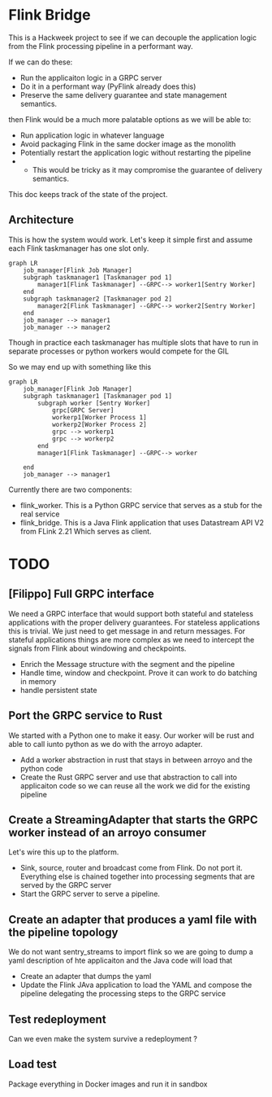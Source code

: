 Flink Bridge
=============

This is a Hackweek project to see if we can decouple the application logic
from the Flink processing pipeline in a performant way.

If we can do these:
- Run the applicaiton logic in a GRPC server
- Do it in a performant way (PyFlink already does this)
- Preserve the same delivery guarantee and state management semantics.

then Flink would be a much more palatable options as we will be able to:
- Run application logic in whatever language
- Avoid packaging Flink in the same docker image as the monolith
- Potentially restart the application logic without restarting the pipeline
- - This would be tricky as it may compromise the guarantee of delivery semantics.

This doc keeps track of the state of the project.

## Architecture

This is how the system would work. Let's keep it simple first and assume
each Flink taskmanager has one slot only.

```mermaid
graph LR
    job_manager[Flink Job Manager]
    subgraph taskmanager1 [Taskmanager pod 1]
        manager1[Flink Taskmanager] --GRPC--> worker1[Sentry Worker]
    end
    subgraph taskmanager2 [Taskmanager pod 2]
        manager2[Flink Taskmanager] --GRPC--> worker2[Sentry Worker]
    end
    job_manager --> manager1
    job_manager --> manager2
```

Though in practice each taskmanager has multiple slots that have to run in separate
processes or python workers would compete for the GIL

So we may end up with something like this

```mermaid
graph LR
    job_manager[Flink Job Manager]
    subgraph taskmanager1 [Taskmanager pod 1]
        subgraph worker [Sentry Worker]
            grpc[GRPC Server]
            workerp1[Worker Process 1]
            workerp2[Worker Process 2]
            grpc --> workerp1
            grpc --> workerp2
        end
        manager1[Flink Taskmanager] --GRPC--> worker

    end
    job_manager --> manager1

```

Currently there are two components:

- flink_worker. This is a Python GRPC service that serves as a stub for the real service
- flink_bridge. This is a Java Flink application that uses Datastream API V2 from FLink 2.21 Which serves as client.

TODO
====

[Filippo] Full GRPC interface
-----------------------

We need a GRPC interface that would support both stateful and stateless applications
with the proper delivery guarantees.
For stateless applications this is trivial. We just need to get message in and return
messages.
For stateful applications things are more complex as we need to intercept the signals
from Flink about windowing and checkpoints.

- Enrich the Message structure with the segment and the pipeline
- Handle time, window and checkpoint. Prove it can work to do batching in memory
- handle persistent state

Port the GRPC service to Rust
--------------

We started with a Python one to make it easy. Our worker will be rust and able
to call iunto python as we do with the arroyo adapter.

- Add a worker abstraction in rust that stays in between arroyo and the python code
- Create the Rust GRPC server and use that abstraction to call into applicaiton code
  so we can reuse all the work we did for the existing pipeline

Create a StreamingAdapter that starts the GRPC worker instead of an arroyo consumer
----

Let's wire this up to the platform.

- Sink, source, router and broadcast come from Flink. Do not port it. Everything
  else is chained together into processing segments that are served by the GRPC server
- Start the GRPC server to serve a pipeline.

Create an adapter that produces a yaml file with the pipeline topology
-----------

We do not want sentry_streams to import flink so we are going to dump a yaml
description of hte applicaiton and the Java code will load that

- Create an adapter that dumps the yaml
- Update the Flink JAva application to load the YAML and compose the pipeline
  delegating the processing steps to the GRPC service

Test redeployment
--------

Can we even make the system survive a redeployment ?

Load test
-------

Package everything in Docker images and run it in sandbox
